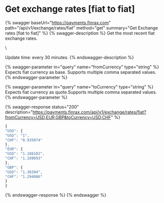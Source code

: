 # Get exchange rates \[fiat to fiat]

{% swagger baseUrl="https://payments.finrax.com" path="/api/v1/exchange/rates/fiat" method="get" summary="Get Exchange rates [fiat to fiat]" %}
{% swagger-description %}
Get the most recent fiat exchange rates.

\


Update time: every 30 minutes.
{% endswagger-description %}

{% swagger-parameter in="query" name="fromCurrency" type="string" %}
Expects fiat currency as base. Supports multiple comma separated values.
{% endswagger-parameter %}

{% swagger-parameter in="query" name="toCurrency" type="string" %}
Expects fiat currency as quote.Supports multiple comma separated values.
{% endswagger-parameter %}

{% swagger-response status="200" description="https://payments.finrax.com/api/v1/exchange/rates/fiat?fromCurrency=USD,EUR,GBP&toCurrency=USD,CHF" %}
```javascript
{
"USD": {
"USD": "1",
"CHF": "0.935074"
},
"EUR": {
"USD": "1.186102",
"CHF": "1.109093"
},
"GBP": {
"USD": "1.38394",
"CHF": "1.294086"
}
}
```
{% endswagger-response %}
{% endswagger %}

